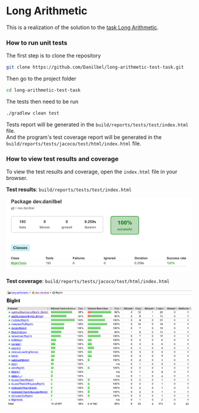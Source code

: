 # Long Arithmetic

This is a realization of the solution to the [task Long Arithmetic](TASK.md).

### How to run unit tests

The first step is to clone the repository
```bash
git clone https://github.com/Danilbel/long-arithmetic-test-task.git
```

Then go to the project folder
```bash
cd long-arithmetic-test-task
```

The tests then need to be run
```bash
./gradlew clean test
```
Tests report will be generated in the `build/reports/tests/test/index.html` file. \
And the program's test coverage report will be generated in the `build/reports/tests/jacoco/test/html/index.html` file.

### How to view test results and coverage

To view the test results and coverage, open the `index.html` file in your browser.

**Test results**: `build/reports/tests/test/index.html`

![img.png](img/test-results.png)

**Test coverage**: `build/reports/tests/jacoco/test/html/index.html`

![img.png](img/test-coverage.png)

